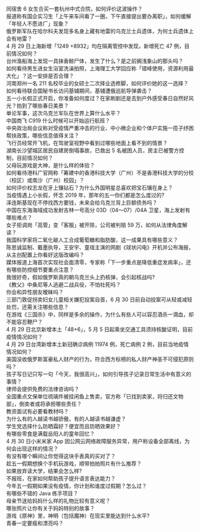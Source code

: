 同宿舍 6 女生合买一套杭州中式合院，如何评价这波操作？  
报道称有国企实习生「上午来车间看了一圈，下午直接提出要办离职」，如何缓解「年轻人不愿进厂」现象？  
俄罗斯军队在哈尔科夫发现多名身上藏有地雷的乌克兰士兵遗体，为何士兵遗体上会有地雷？  
4 月 29 日上海新增「1249 +8932」均在隔离管控中发现，新增死亡 47 例，目前情况如何？  
台州渔船海上发现一具抹香鲸尸体，发生了什么？是之前搁浅象山的那头吗？  
如何看待男生进女生浴室洗澡拍照，上海理工大学回应称「错峰使用，资源利用最大化」？这一安排是否合理？  
河南郑州一名 211 名校毕业的女硕士二次择业选修脚，如何评价她的这一选择？  
如何看待联合国秘书长访问基辅期间，基辅遭俄巡航导弹袭击？  
五一小长假正式开启，你准备如何度过？在家刷剧还是去到户外感受春日自然好风光？拍到了哪些春日美景？  
单论军事，这次乌克兰军队在世界上算什么水平？  
中国商飞 C919 什么时候可以开始运行航班？  
中央政治局会议称对受疫情严重冲击的行业、中小微企业和个体户实施一揽子纾困帮扶政策，哪些信息值得关注？  
飞行员经常开飞机，在驾驶室视野中看到过哪些地面上看不到的情景？  
湖南长沙望城区居民自建房倒塌事故，已救出 5 名被困人员，房主已被警方控制，目前情况如何？  
父母玩游戏是大神，是什么样的体验？  
如何看待港科广官网称「筹建中的香港科技大学（广州）不是香港科技大学的分校（校区）或南沙（广州）校园」？  
如何评价权志龙在牙上镶钻石？为什么外国明星总喜欢把宝石镶在身上？  
当疫情遇上小长假，怀念 2019 年，那年的五一你们都是怎么度过的?  
泽连斯基现在不停找西方要钱，未来会给乌克兰背上巨额债务吗？  
中国在东海海域成功发射吉林一号高分 03D（04～07）/04A 卫星，海上发射有哪些难点？  
女子拒调岗「高管」变「客服」被开除，公司被判赔 59 万，如何从法律角度解读？  
我国科学家将二氧化碳人工合成葡萄糖和脂肪酸，这一成果具有哪些意义？  
陈思诚监制、戴墨执导，王安宇、童瑶主演的网剧《球状闪电》开机并公布海报，从主创配置上你看好这版改编吗？  
媒体报道上海首次实现社会面清零，专家称「下一步重点是降低重症发病率」，还有哪些防控细节要重点注意？  
我很好奇，假如俄罗斯真的朝乌克兰头上扔核弹，会引起核战吗?  
《教父》中桑尼等人逃避二战兵役，不怕社死吗？  
你会和异性朋友暧昧吗？  
三部门敦促拐卖妇女儿童相关嫌犯投案自首，6 月 30 日前自动投案可从轻或减轻处罚，还需关注哪些信息？  
在游戏《三国杀》中，同样是多余的操作，为什么有些人可以容忍酒杀一滴血，却不能容忍鞭尸？  
4 月 29 日北京新增本土「48+6」，5 月 5 日起乘坐交通工具须持核酸证明，目前疫情情况如何？  
4 月 29 日台湾新增本土新冠确诊病例 11974 例，死亡病例 2 例，目前当地疫情情况如何？  
美国没收俄罗斯富豪私人财产的行为，符合西方标榜的私人财产神圣不可侵犯原则吗？  
孩子写日记只写一句「今天，我很高兴」，如何引导孩子记录日常生活中有意义的事情？  
律师会提供免费的法律咨询吗？  
全国重点文保单位琉璃件被挂闲鱼上售卖，官方称「已找到卖家，将归还文物部」，倒卖者或将承担哪些责任？  
教资面试有必要看教材吗？  
为什么有的人越读书越骄傲，有的人越读书越谦虚？  
学生党选择什么防晒霜好？便宜而且防晒效果好？  
有哪些零食是满载岳阳人的童年回忆？  
4 月 30 日小米米家 App 因公网云网络故障服务异常，用户称设备全部离线，为何会出现这样的情况？  
有没有哪个瞬间让你觉得这块手表真的买对了？  
趁五一假期想换个手机玩游戏，顺带拍拍照片有什么推荐？  
如果放弃读大学，结果会怎么样?  
不报班，在家如何帮助孩子提升语言表达能力？  
今年五一假期如果没有疫情，你计划和谁度过假期？怎么过？  
有哪些不错的 Java 练手项目？  
母亲节送给妈妈什么样的礼物比较有意义呢？  
哪张照片让你有关于妈妈特别的故事？  
游戏《原神》里，神明（包括魔神）在现实里能达到什么水平?  
青春一定要瘦和漂亮吗？  
